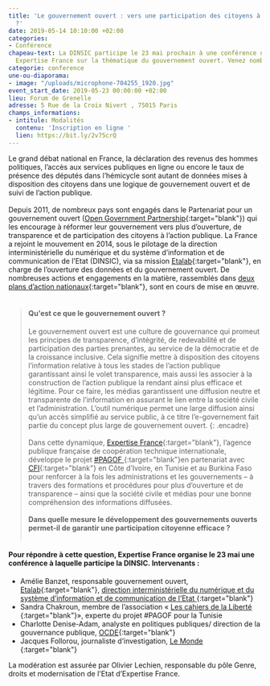 ```yaml
---
title: 'Le gouvernement ouvert : vers une participation des citoyens à l''action publique
  ?'
date: 2019-05-14 10:10:00 +02:00
categories:
- Conférence
chapeau-text: La DINSIC participe le 23 mai prochain à une conférence organisée par
  Expertise France sur la thématique du gouvernement ouvert. Venez nombreux !
categorie: conference
une-ou-diaporama:
- image: "/uploads/microphone-704255_1920.jpg"
event_start_date: 2019-05-23 00:00:00 +02:00
lieu: Forum de Grenelle
adresse: 5 Rue de la Croix Nivert , 75015 Paris
champs_informations:
- intitule: Modalités
  contenu: 'Inscription en ligne '
  lien: https://bit.ly/2v75crQ
---
```


Le grand débat national en France, la déclaration des revenus des hommes politiques, l’accès aux services publiques en ligne ou encore le taux de présence des députés dans l’hémicycle sont autant de données mises à disposition des citoyens dans une logique de gouvernement ouvert et de suivi de l’action publique. 
<br><br>
Depuis 2011, de nombreux pays sont engagés dans le Partenariat pour un gouvernement ouvert ([Open Government Partnership](https://www.opengovpartnership.org/){:target="blank"}) qui les encourage à réformer leur gouvernement vers plus d’ouverture, de transparence et de participation des citoyens à l’action publique. La France a rejoint le mouvement en 2014, sous le pilotage de la direction interministérielle du numérique et du système d’information et de communication de l’Etat (DINSIC), via sa mission [Etalab](http://www.etalab.gouv.fr/){:target="blank"}, en charge de l’ouverture des données et du gouvernement ouvert. De nombreuses actions et engagements en la matière, rassemblés dans [deux plans d’action nationaux](https://www.etalab.gouv.fr/plan-daction-national){:target="blank"}, sont en cours de mise en œuvre. 
<br><br>

>#### Qu'est ce que le gouvernement ouvert ?
>Le gouvernement ouvert est une culture de gouvernance qui promeut les principes de transparence, d’intégrité, de redevabilité et de participation des parties prenantes, au service de la démocratie et de la croissance inclusive. Cela signifie mettre à disposition des citoyens l’information relative à tous les stades de l’action publique garantissant ainsi le volet transparence, mais aussi les associer à la construction de l’action publique la rendant ainsi plus efficace et légitime. Pour ce faire, les médias garantissent une diffusion neutre et transparente de l’information en assurant le lien entre la société civile et l’administration. L’outil numérique permet une large diffusion ainsi qu’un accès simplifié au service public, à ce titre l’e-governement fait partie du concept plus large de gouvernement ouvert. 
{: .encadre}
<br><br>
Dans cette dynamique, [Expertise France](https://www.expertisefrance.fr/){:target="blank"}, l’agence publique française de coopération technique internationale, développe le projet [#PAGOF ](https://www.expertisefrance.fr/fiche-projet?id=706416){:target="blank"}en partenariat avec [CFI](https://www.cfi.fr/fr){:target="blank"} en Côte d’Ivoire, en Tunisie et au Burkina Faso pour renforcer à la fois les administrations et les gouvernements – à travers des formations et procédures pour plus d’ouverture et de transparence – ainsi que la société civile et médias pour une bonne compréhension des informations diffusées.
<br> <br>
**Dans quelle mesure le développement des gouvernements ouverts permet-il de garantir une participation citoyenne efficace ?**
<br><br>
#### Pour répondre à cette question, Expertise France organise le 23 mai une conférence à laquelle participe la DINSIC. Intervenants :

* Amélie Banzet, responsable gouvernement ouvert, [Etalab](http://www.etalab.gouv.fr/){:target="blank"}, [direction interministérielle du numérique et du système d’information et de communication de l’Etat 
](https://www.numerique.gouv.fr/){:target="blank"}
* Sandra Chakroun, membre de l’association « [Les cahiers de la Liberté ](https://www.cahiersdelaliberte.org/){:target="blank"}», experte du projet #PAGOF pour la Tunisie
* Charlotte Denise-Adam, analyste en politiques publiques/ direction de la gouvernance publique, [OCDE](https://www.oecd.org/fr/){:target="blank"}
* Jacques Follorou, journaliste d’investigation, [Le Monde ](https://www.lemonde.fr/){:target="blank"}

La modération est assurée par Olivier Lechien, responsable du pôle Genre, droits et modernisation de l'Etat d’Expertise France.

